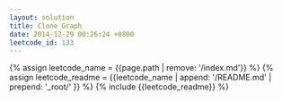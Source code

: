 ```yaml
---
layout: solution
title: Clone Graph
date: 2014-12-29 00:26:24 +0800
leetcode_id: 133
---
```

{% assign leetcode_name = {{page.path | remove: '/index.md'}}  %}
{% assign leetcode_readme = {{leetcode_name | append: '/README.md' | prepend: '_root/' }}  %}
{% include {{leetcode_readme}} %}
